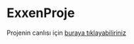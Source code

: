 # ExxenProje
<p>Projenin canlısı için <a href="https://githubnuran.github.io/ExxenProje/">buraya tıklayabiliriniz</a> </p>
